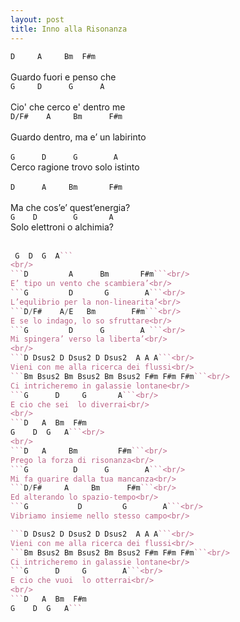```yaml
---
layout: post
title: Inno alla Risonanza
---
```


```D     A     Bm  F#m```<br/>        		
Guardo fuori e penso che<br/>
```G     D      G  	   A```<br/>  
Cio' che cerco e' dentro me<br/>
```D/F#    A     Bm      F#m```<br/>   		
Guardo dentro, ma e’ un labirinto<br/>   
```G      D      G        A```<br/>
Cerco ragione trovo solo istinto<br/>  
```D      A     Bm       F#m```<br/>  		
Ma che cos’e’ quest’energia?<br/>
```G    D        G       A```<br/>
Solo elettroni o alchimia?<br/>
<br/>
```D  A  Bm F#m                    
 G  D  G  A```     
<br/>
```D         A      Bm       F#m```<br/>  		
E’ tipo un vento che scambiera’<br/>
```G         D       G        A```<br/>
L’equlibrio per la non-linearita’<br/>
```D/F#    A/E   Bm        F#m```<br/>    		
E se lo indago, lo so sfruttare<br/>
```G         D      G        A ```<br/>
Mi spingera’ verso la liberta’<br/>
<br/>
```D Dsus2 D Dsus2 D Dsus2  A A A```<br/>   
Vieni con me alla ricerca dei flussi<br/>
```Bm Bsus2 Bm Bsus2 Bm Bsus2 F#m F#m F#m```<br/>    	
Ci intricheremo in galassie lontane<br/>
```G      D     G       A```<br/>     
E cio che sei  lo diverrai<br/>    
<br/>
```D   A  Bm  F#m            
G    D  G   A```<br/>
<br/>
```D   A     Bm         F#m```<br/>      		
Prego la forza di risonanza<br/>
```G          D      G  	  A```<br/>     
Mi fa guarire dalla tua mancanza<br/>  
```D/F#     A     Bm      F#m```<br/>      		
Ed alterando lo spazio-tempo<br/>
```G           D         G        A```<br/>    
Vibriamo insieme nello stesso campo<br/>  

```D Dsus2 D Dsus2 D Dsus2  A A A```<br/>   
Vieni con me alla ricerca dei flussi<br/>
```Bm Bsus2 Bm Bsus2 Bm Bsus2 F#m F#m F#m```<br/>  	
Ci intricheremo in galassie lontane<br/>
```G      D     G        A```<br/>
E cio che vuoi  lo otterrai<br/>
<br/>
```D   A  Bm  F#m      
G    D  G   A```
